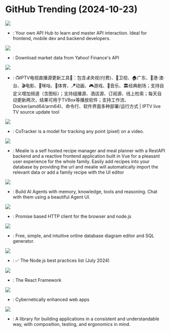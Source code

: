 # GitHub Trending (2024-10-23)

![](https://img.shields.io/badge/JavaScript-New%20977-green?style=flat-square&logo=appveyor)
- [](https://github.comundefined): Your own API Hub to learn and master API interaction. Ideal for frontend, mobile dev and backend developers.

![](https://img.shields.io/badge/Python-New%20220-green?style=flat-square&logo=appveyor)
- [](https://github.comundefined): Download market data from Yahoo! Finance's API

![](https://img.shields.io/badge/Python-New%20846-green?style=flat-square&logo=appveyor)
- [](https://github.comundefined): 📺IPTV电视直播源更新工具🚀：包含💰央视(付费)、📡卫视、🏠广东、🌊港·澳·台、🎬电影、🎥咪咕、🏀体育、🪁动画、🎮游戏、🎵音乐、🏛经典剧场；支持自定义增加频道（含图标）；支持组播源、酒店源、订阅源、线上检索；每天自动更新两次，结果可用于TVBox等播放软件；支持工作流、Docker(amd64/arm64)、命令行、软件界面多种部署/运行方式 | IPTV live TV source update tool

![](https://img.shields.io/badge/Jupyter%20Notebook-New%20126-green?style=flat-square&logo=appveyor)
- [](https://github.comundefined): CoTracker is a model for tracking any point (pixel) on a video.

![](https://img.shields.io/badge/Python-New%2017-green?style=flat-square&logo=appveyor)
- [](https://github.comundefined): Mealie is a self hosted recipe manager and meal planner with a RestAPI backend and a reactive frontend application built in Vue for a pleasant user experience for the whole family. Easily add recipes into your database by providing the url and mealie will automatically import the relevant data or add a family recipe with the UI editor

![](https://img.shields.io/badge/Python-New%20385-green?style=flat-square&logo=appveyor)
- [](https://github.comundefined): Build AI Agents with memory, knowledge, tools and reasoning. Chat with them using a beautiful Agent UI.

![](https://img.shields.io/badge/JavaScript-New%2038-green?style=flat-square&logo=appveyor)
- [](https://github.comundefined): Promise based HTTP client for the browser and node.js

![](https://img.shields.io/badge/JavaScript-New%2074-green?style=flat-square&logo=appveyor)
- [](https://github.comundefined): Free, simple, and intuitive online database diagram editor and SQL generator.

![](https://img.shields.io/badge/Dockerfile-New%2059-green?style=flat-square&logo=appveyor)
- [](https://github.comundefined): ✅ The Node.js best practices list (July 2024)

![](https://img.shields.io/badge/JavaScript-New%2064-green?style=flat-square&logo=appveyor)
- [](https://github.comundefined): The React Framework

![](https://img.shields.io/badge/JavaScript-New%20203-green?style=flat-square&logo=appveyor)
- [](https://github.comundefined): Cybernetically enhanced web apps

![](https://img.shields.io/badge/Swift-New%2039-green?style=flat-square&logo=appveyor)
- [](https://github.comundefined): A library for building applications in a consistent and understandable way, with composition, testing, and ergonomics in mind.


